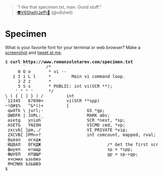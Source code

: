 > "I like that specimen.txt, man. Good stuff."<br>
[&#x1F47D;V6Shell(Jeff)&#x1F421;](https://mobile.twitter.com/v6shell/status/997128363859902464 "17 May 2018")
(@v6shell)

# Specimen

What is your favorite font for your terminal or web browser? Make
a [screenshot](/bin/screenshot) and [tweet at
me](https://mobile.twitter.com/romanzolotarev).

<pre>
$ <b>curl https://www.romanzolotarev.com/specimen.txt</b>
       `        /*
     0 O o       * vi --
   1 I i L l     *        Main vi command loop.
     2 Z z       *
     5 S s       * PUBLIC: int vi(SCR **);
    ' " " '      */
\ ( { [ ] } ) /         int
`12345   67890=         vi(SCR **spp)
~!@#$%   ^&*()+         {
 qwdfk \ jurl;-                 GS *gp;
 QWDFK | JURL:_                 MARK abs;
 asetg   ynioh                  SCR *next, *sp;
 ASETG   YNIOH                  VICMD cmd, *vp;
 zxcvb[ ]pm,./                  VI_PRIVATE *vip;
 ZXCVB{ }PM<>?                  int comcount, mapped, rval;
 &#1081;&#1094;&#1074;&#1072;&#1083;   &#1086;&#1075;&#1082;&#1076;&#1078;
 &#1049;&#1062;&#1042;&#1040;&#1051;   &#1054;&#1043;&#1050;&#1044;&#1046;                          /* Get the first screen. */
 &#1092;&#1099;&#1091;&#1077;&#1087;   &#1085;&#1090;&#1096;&#1097;&#1088;                          sp = *spp;
 &#1060;&#1067;&#1059;&#1045;&#1055;   &#1053;&#1058;&#1064;&#1065;&#1056;                          gp = sp->gp;
 &#1103;&#1095;&#1089;&#1084;&#1080;&#1093; &#1098;&#1079;&#1100;&#1073;&#1102;&#1101;
 &#1071;&#1063;&#1057;&#1052;&#1048;&#1061; &#1066;&#1047;&#1068;&#1041;&#1070;&#1069
$
</pre>
